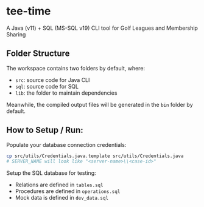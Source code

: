 # tee-time
A Java (v11) + SQL (MS-SQL v19) CLI tool for Golf Leagues and Membership Sharing

## Folder Structure

The workspace contains two folders by default, where:

- `src`: source code for Java CLI
- `sql`: source code for SQL
- `lib`: the folder to maintain dependencies

Meanwhile, the compiled output files will be generated in the `bin` folder by default.

## How to Setup / Run:
Populate your database connection credentials:
```bash
cp src/utils/Credentials.java.template src/utils/Credentials.java
# SERVER_NAME will look like "<server-name>\\<case-id>"
```

Setup the SQL database for testing:
- Relations are defined in `tables.sql`
- Procedures are defined in `operations.sql`
- Mock data is defined in `dev_data.sql`
